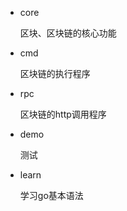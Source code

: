 
- core
    
    区块、区块链的核心功能
    
- cmd
    
    区块链的执行程序

- rpc
    
    区块链的http调用程序
    
- demo
    
    测试 

- learn

    学习go基本语法

